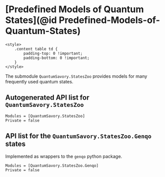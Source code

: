 # [Predefined Models of Quantum States](@id Predefined-Models-of-Quantum-States)

```@raw html
<style>
    .content table td {
        padding-top: 0 !important;
        padding-bottom: 0 !important;
    }
</style>
```

The submodule `QuantumSavory.StatesZoo` provides models for many frequently used quantum states.

## Autogenerated API list for `QuantumSavory.StatesZoo`

```@autodocs
Modules = [QuantumSavory.StatesZoo]
Private = false
```

## API list for the `QuantumSavory.StatesZoo.Genqo` states

Implemented as wrappers to the `genqo` python package.

```@autodocs
Modules = [QuantumSavory.StatesZoo.Genqo]
Private = false
```
